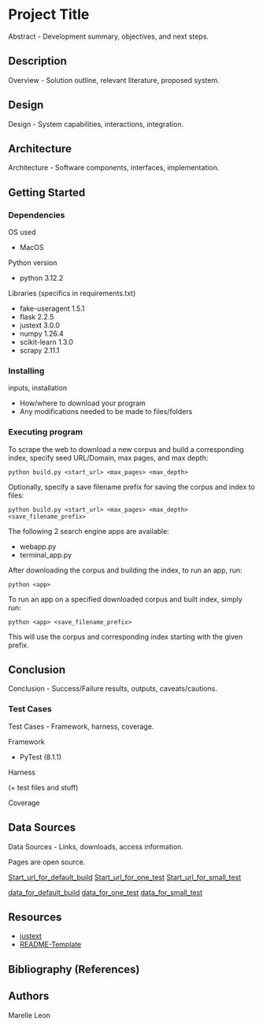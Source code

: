 # Project Title

Abstract - Development summary, objectives, and next steps.


## Description

Overview - Solution outline, relevant literature, proposed system.


## Design

Design - System capabilities, interactions, integration.




## Architecture
 
Architecture - Software components, interfaces, implementation.





## Getting Started

### Dependencies

OS used

* MacOS

Python version

* python                    3.12.2

Libraries (specifics in requirements.txt)

* fake-useragent            1.5.1
* flask                     2.2.5
* justext                   3.0.0
* numpy                     1.26.4
* scikit-learn              1.3.0
* scrapy                    2.11.1

### Installing

inputs, installation

* How/where to download your program
* Any modifications needed to be made to files/folders




### Executing program

To scrape the web to download a new corpus and build a corresponding index, specify
seed URL/Domain, max pages, and max depth:
```
python build.py <start_url> <max_pages> <max_depth>
```

Optionally, specify a save filename prefix for saving the corpus and index to files:
```
python build.py <start_url> <max_pages> <max_depth> <save_filename_prefix>
```

The following 2 search engine apps are available:
* webapp.py
* terminal_app.py

After downloading the corpus and building the index, to run an app, run:
```
python <app>
```

To run an app on a specified downloaded corpus and built index, simply run:
```
python <app> <save_filename_prefix>
```
This will use the corpus and corresponding index starting with the given prefix.


## Conclusion

Conclusion - Success/Failure results, outputs, caveats/cautions.




### Test Cases

Test Cases - Framework, harness, coverage.

Framework

* PyTest (8.1.1)

Harness



(+ test files and stuff)


Coverage 




## Data Sources

Data Sources - Links, downloads, access information. 

Pages are open source.

[Start_url_for_default_build]()
[Start_url_for_one_test]()
[Start_url_for_small_test]()

[data_for_default_build]()
[data_for_one_test]()
[data_for_small_test](corpus/small_test_items.jsonl)

## Resources

* [justext](https://github.com/miso-belica/jusText)
* [README-Template](https://gist.github.com/DomPizzie/7a5ff55ffa9081f2de27c315f5018afc)



## Bibliography (References)



## Authors

Marelle Leon
